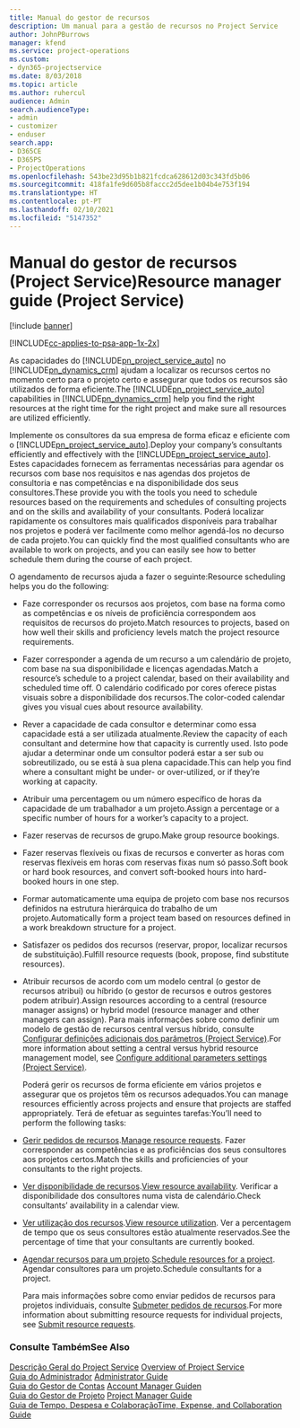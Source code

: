 ```yaml
---
title: Manual do gestor de recursos
description: Um manual para a gestão de recursos no Project Service
author: JohnPBurrows
manager: kfend
ms.service: project-operations
ms.custom:
- dyn365-projectservice
ms.date: 8/03/2018
ms.topic: article
ms.author: ruhercul
audience: Admin
search.audienceType:
- admin
- customizer
- enduser
search.app:
- D365CE
- D365PS
- ProjectOperations
ms.openlocfilehash: 543be23d95b1b821fcdca628612d03c343fd5b06
ms.sourcegitcommit: 418fa1fe9d605b8faccc2d5dee1b04b4e753f194
ms.translationtype: HT
ms.contentlocale: pt-PT
ms.lasthandoff: 02/10/2021
ms.locfileid: "5147352"
---
```

# <a name="resource-manager-guide-project-service"></a><span data-ttu-id="60b6f-103">Manual do gestor de recursos (Project Service)</span><span class="sxs-lookup"><span data-stu-id="60b6f-103">Resource manager guide (Project Service)</span></span>

[!include [banner](../includes/psa-now-project-operations.md)]

[!INCLUDE[cc-applies-to-psa-app-1x-2x](../includes/cc-applies-to-psa-app-1x-2x.md)]

<span data-ttu-id="60b6f-104">As capacidades do [!INCLUDE[pn_project_service_auto](../includes/pn-project-service-auto.md)] no [!INCLUDE[pn_dynamics_crm](../includes/pn-dynamics-crm.md)] ajudam a localizar os recursos certos no momento certo para o projeto certo e assegurar que todos os recursos são utilizados de forma eficiente.</span><span class="sxs-lookup"><span data-stu-id="60b6f-104">The [!INCLUDE[pn_project_service_auto](../includes/pn-project-service-auto.md)] capabilities in [!INCLUDE[pn_dynamics_crm](../includes/pn-dynamics-crm.md)] help you find the right resources at the right time for the right project and make sure all resources are utilized efficiently.</span></span>  
  
 <span data-ttu-id="60b6f-105">Implemente os consultores da sua empresa de forma eficaz e eficiente com o [!INCLUDE[pn_project_service_auto](../includes/pn-project-service-auto.md)].</span><span class="sxs-lookup"><span data-stu-id="60b6f-105">Deploy your company’s consultants efficiently and effectively with the [!INCLUDE[pn_project_service_auto](../includes/pn-project-service-auto.md)].</span></span> <span data-ttu-id="60b6f-106">Estes capacidades fornecem as ferramentas necessárias para agendar os recursos com base nos requisitos e nas agendas dos projetos de consultoria e nas competências e na disponibilidade dos seus consultores.</span><span class="sxs-lookup"><span data-stu-id="60b6f-106">These provide you with the tools you need to schedule resources based on the requirements and schedules of consulting projects and on the skills and availability of your consultants.</span></span> <span data-ttu-id="60b6f-107">Poderá localizar rapidamente os consultores mais qualificados disponíveis para trabalhar nos projetos e poderá ver facilmente como melhor agendá-los no decurso de cada projeto.</span><span class="sxs-lookup"><span data-stu-id="60b6f-107">You can quickly find the most qualified consultants who are available to work on projects, and you can easily see how to better schedule them during the course of each project.</span></span>  
  
 <span data-ttu-id="60b6f-108">O agendamento de recursos ajuda a fazer o seguinte:</span><span class="sxs-lookup"><span data-stu-id="60b6f-108">Resource scheduling helps you do the following:</span></span>  
  
- <span data-ttu-id="60b6f-109">Faze corresponder os recursos aos projetos, com base na forma como as competências e os níveis de proficiência correspondem aos requisitos de recursos do projeto.</span><span class="sxs-lookup"><span data-stu-id="60b6f-109">Match resources to projects, based on how well their skills and proficiency levels match the project resource requirements.</span></span>  
  
- <span data-ttu-id="60b6f-110">Fazer corresponder a agenda de um recurso a um calendário de projeto, com base na sua disponibilidade e licenças agendadas.</span><span class="sxs-lookup"><span data-stu-id="60b6f-110">Match a resource’s schedule to a project calendar, based on their availability and scheduled time off.</span></span> <span data-ttu-id="60b6f-111">O calendário codificado por cores oferece pistas visuais sobre a disponibilidade dos recursos.</span><span class="sxs-lookup"><span data-stu-id="60b6f-111">The color-coded calendar gives you visual cues about resource availability.</span></span>  
  
- <span data-ttu-id="60b6f-112">Rever a capacidade de cada consultor e determinar como essa capacidade está a ser utilizada atualmente.</span><span class="sxs-lookup"><span data-stu-id="60b6f-112">Review the capacity of each consultant and determine how that capacity is currently used.</span></span> <span data-ttu-id="60b6f-113">Isto pode ajudar a determinar onde um consultor poderá estar a ser sub ou sobreutilizado, ou se está à sua plena capacidade.</span><span class="sxs-lookup"><span data-stu-id="60b6f-113">This can help you find where a consultant might be under- or over-utilized, or if they’re working at capacity.</span></span>  
  
- <span data-ttu-id="60b6f-114">Atribuir uma percentagem ou um número específico de horas da capacidade de um trabalhador a um projeto.</span><span class="sxs-lookup"><span data-stu-id="60b6f-114">Assign a percentage or a specific number of hours for a worker’s capacity to a project.</span></span>  
  
- <span data-ttu-id="60b6f-115">Fazer reservas de recursos de grupo.</span><span class="sxs-lookup"><span data-stu-id="60b6f-115">Make group resource bookings.</span></span>  
  
- <span data-ttu-id="60b6f-116">Fazer reservas flexíveis ou fixas de recursos e converter as horas com reservas flexíveis em horas com reservas fixas num só passo.</span><span class="sxs-lookup"><span data-stu-id="60b6f-116">Soft book or hard book resources, and convert soft-booked hours into hard-booked hours in one step.</span></span>  
  
- <span data-ttu-id="60b6f-117">Formar automaticamente uma equipa de projeto com base nos recursos definidos na estrutura hierárquica do trabalho de um projeto.</span><span class="sxs-lookup"><span data-stu-id="60b6f-117">Automatically form a project team based on resources defined in a work breakdown structure for a project.</span></span>  
  
- <span data-ttu-id="60b6f-118">Satisfazer os pedidos dos recursos (reservar, propor, localizar recursos de substituição).</span><span class="sxs-lookup"><span data-stu-id="60b6f-118">Fulfill resource requests (book, propose, find substitute resources).</span></span>  
  
- <span data-ttu-id="60b6f-119">Atribuir recursos de acordo com um modelo central (o gestor de recursos atribui) ou híbrido (o gestor de recursos e outros gestores podem atribuir).</span><span class="sxs-lookup"><span data-stu-id="60b6f-119">Assign resources according to a central (resource manager assigns) or hybrid model (resource manager and other managers can assign).</span></span> <span data-ttu-id="60b6f-120">Para mais informações sobre como definir um modelo de gestão de recursos central versus híbrido, consulte [Configurar definições adicionais dos parâmetros (Project Service)](../psa/configure-additional-parameters-settings.md).</span><span class="sxs-lookup"><span data-stu-id="60b6f-120">For more information about setting a central versus hybrid resource management model, see [Configure additional parameters settings (Project Service)](../psa/configure-additional-parameters-settings.md).</span></span>  
  
  <span data-ttu-id="60b6f-121">Poderá gerir os recursos de forma eficiente em vários projetos e assegurar que os projetos têm os recursos adequados.</span><span class="sxs-lookup"><span data-stu-id="60b6f-121">You can manage resources efficiently across projects and ensure that projects are staffed appropriately.</span></span> <span data-ttu-id="60b6f-122">Terá de efetuar as seguintes tarefas:</span><span class="sxs-lookup"><span data-stu-id="60b6f-122">You’ll need to perform the following tasks:</span></span>  
  
- <span data-ttu-id="60b6f-123">[Gerir pedidos de recursos](../psa/manage-resource-requests.md).</span><span class="sxs-lookup"><span data-stu-id="60b6f-123">[Manage resource requests](../psa/manage-resource-requests.md).</span></span> <span data-ttu-id="60b6f-124">Fazer corresponder as competências e as proficiências dos seus consultores aos projetos certos.</span><span class="sxs-lookup"><span data-stu-id="60b6f-124">Match the skills and proficiencies of your consultants to the right projects.</span></span>  
  
- <span data-ttu-id="60b6f-125">[Ver disponibilidade de recursos](../psa/view-resource-availability.md).</span><span class="sxs-lookup"><span data-stu-id="60b6f-125">[View resource availability](../psa/view-resource-availability.md).</span></span> <span data-ttu-id="60b6f-126">Verificar a disponibilidade dos consultores numa vista de calendário.</span><span class="sxs-lookup"><span data-stu-id="60b6f-126">Check consultants’ availability in a calendar view.</span></span>  
  
- <span data-ttu-id="60b6f-127">[Ver utilização dos recursos](../psa/view-resource-utilization.md).</span><span class="sxs-lookup"><span data-stu-id="60b6f-127">[View resource utilization](../psa/view-resource-utilization.md).</span></span> <span data-ttu-id="60b6f-128">Ver a percentagem de tempo que os seus consultores estão atualmente reservados.</span><span class="sxs-lookup"><span data-stu-id="60b6f-128">See the percentage of time that your consultants are currently booked.</span></span>  
  
- <span data-ttu-id="60b6f-129">[Agendar recursos para um projeto](../psa/schedule-resources-project.md).</span><span class="sxs-lookup"><span data-stu-id="60b6f-129">[Schedule resources for a project](../psa/schedule-resources-project.md).</span></span> <span data-ttu-id="60b6f-130">Agendar consultores para um projeto.</span><span class="sxs-lookup"><span data-stu-id="60b6f-130">Schedule consultants for a project.</span></span>  
  
  <span data-ttu-id="60b6f-131">Para mais informações sobre como enviar pedidos de recursos para projetos individuais, consulte [Submeter pedidos de recursos](../psa/submit-resource-requests.md).</span><span class="sxs-lookup"><span data-stu-id="60b6f-131">For more information about submitting resource requests for individual projects, see [Submit resource requests](../psa/submit-resource-requests.md).</span></span>  
  
### <a name="see-also"></a><span data-ttu-id="60b6f-132">Consulte Também</span><span class="sxs-lookup"><span data-stu-id="60b6f-132">See Also</span></span>  
 <span data-ttu-id="60b6f-133">[Descrição Geral do Project Service](../psa/overview.md) </span><span class="sxs-lookup"><span data-stu-id="60b6f-133">[Overview of Project Service](../psa/overview.md) </span></span>  
 <span data-ttu-id="60b6f-134">[Guia do Administrador](../psa/admin-guide.md) </span><span class="sxs-lookup"><span data-stu-id="60b6f-134">[Administrator Guide](../psa/admin-guide.md) </span></span>  
 <span data-ttu-id="60b6f-135">[Guia do Gestor de Contas](../psa/account-manager-guide.md) </span><span class="sxs-lookup"><span data-stu-id="60b6f-135">[Account Manager Guiden](../psa/account-manager-guide.md) </span></span>  
 <span data-ttu-id="60b6f-136">[Guia do Gestor de Projeto](../psa/project-manager-guide.md) </span><span class="sxs-lookup"><span data-stu-id="60b6f-136">[Project Manager Guide](../psa/project-manager-guide.md) </span></span>  
 [<span data-ttu-id="60b6f-137">Guia de Tempo, Despesa e Colaboração</span><span class="sxs-lookup"><span data-stu-id="60b6f-137">Time, Expense, and Collaboration Guide</span></span>](../psa/time-expense-collaboration-guide.md)
